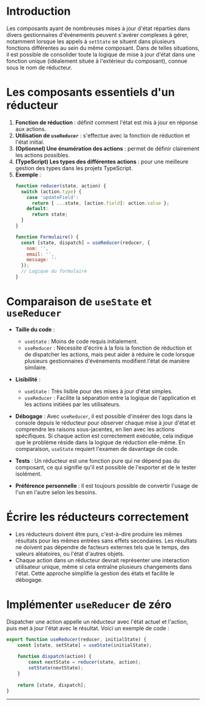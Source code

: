 # Introduction

Les composants ayant de nombreuses mises à jour d'état réparties dans divers gestionnaires d'événements peuvent s'avérer complexes à gérer, notamment lorsque les appels à `setState` se situent dans plusieurs fonctions différentes au sein du même composant. Dans de telles situations, il est possible de consolider toute la logique de mise à jour d'état dans une fonction unique (idéalement située à l'extérieur du composant), connue sous le nom de réducteur.

# Les composants essentiels d'un réducteur

1. **Fonction de réduction** : définit comment l'état est mis à jour en réponse aux actions.
2. **Utilisation de `useReducer`** : s'effectue avec la fonction de réduction et l'état initial.
3. **(Optionnel) Une énumération des actions** : permet de définir clairement les actions possibles.
4. **(TypeScript) Les types des différentes actions** : pour une meilleure gestion des types dans les projets TypeScript.
5. **Exemple** :
    ```javascript
    function reducer(state, action) {
      switch (action.type) {
        case 'updateField':
          return { ...state, [action.field]: action.value };
        default:
          return state;
      }
    }

    function Formulaire() {
      const [state, dispatch] = useReducer(reducer, {
        nom: '',
        email: '',
        message: ''
      });
      // Logique du formulaire
    }
    ```

# Comparaison de `useState` et `useReducer`

- **Taille du code** :
    - `useState` : Moins de code requis initialement.
    - `useReducer` : Nécessite d'écrire à la fois la fonction de réduction et de dispatcher les actions, mais peut aider à réduire le code lorsque plusieurs gestionnaires d'événements modifient l'état de manière similaire.

- **Lisibilité** :
    - `useState` : Très lisible pour des mises à jour d'état simples.
    - `useReducer` : Facilite la séparation entre la logique de l'application et les actions initiées par les utilisateurs.

- **Débogage** :
    Avec `useReducer`, il est possible d'insérer des logs dans la console depuis le réducteur pour observer chaque mise à jour d'état et comprendre les raisons sous-jacentes, en lien avec les actions spécifiques. Si chaque action est correctement exécutée, cela indique que le problème réside dans la logique de réduction elle-même. En comparaison, `useState` requiert l'examen de davantage de code.

- **Tests** :
    Un réducteur est une fonction pure qui ne dépend pas du composant, ce qui signifie qu'il est possible de l'exporter et de le tester isolément.

- **Préférence personnelle** :
    Il est toujours possible de convertir l'usage de l'un en l'autre selon les besoins.

# Écrire les réducteurs correctement

- Les réducteurs doivent être purs, c'est-à-dire produire les mêmes résultats pour les mêmes entrées sans effets secondaires. Les résultats ne doivent pas dépendre de facteurs externes tels que le temps, des valeurs aléatoires, ou l'état d'autres objets.
- Chaque action dans un réducteur devrait représenter une interaction utilisateur unique, même si cela entraîne plusieurs changements dans l'état. Cette approche simplifie la gestion des états et facilite le débogage.

# Implémenter `useReducer` de zéro

Dispatcher une action appelle un réducteur avec l'état actuel et l'action, puis met à jour l'état avec le résultat. Voici un exemple de code :

```javascript
export function useReducer(reducer, initialState) {
    const [state, setState] = useState(initialState);
    
    function dispatch(action) {
        const nextState = reducer(state, action);
        setState(nextState);
    }
    
    return [state, dispatch];
}
```

---
